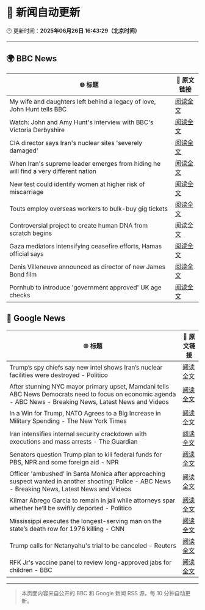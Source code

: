# 🧠 新闻自动更新

🕒 更新时间：**2025年06月26日 16:43:29（北京时间）**

---

## 🌍 BBC News

| 🌐 标题 | 🔗 原文链接 |
|--------|-------------|
| My wife and daughters left behind a legacy of love, John Hunt tells BBC | [阅读全文](https://www.bbc.com/news/articles/cy5wk716pzdo) |
| Watch: John and Amy Hunt's interview with BBC's Victoria Derbyshire | [阅读全文](https://www.bbc.com/news/videos/cp82l17397jo) |
| CIA director says Iran's nuclear sites 'severely damaged' | [阅读全文](https://www.bbc.com/news/articles/c5yk942y437o) |
| When Iran's supreme leader emerges from hiding he will find a very different nation | [阅读全文](https://www.bbc.com/news/articles/c0j4g1ll8yqo) |
| New test could identify women at higher risk of miscarriage | [阅读全文](https://www.bbc.com/news/articles/c39zvjmmwndo) |
| Touts employ overseas workers to bulk-buy gig tickets | [阅读全文](https://www.bbc.com/news/articles/c04e9k1vllro) |
| Controversial project to create human DNA from scratch begins | [阅读全文](https://www.bbc.com/news/articles/c6256wpn97ro) |
| Gaza mediators intensifying ceasefire efforts, Hamas official says | [阅读全文](https://www.bbc.com/news/articles/clylzlv91pro) |
| Denis Villeneuve announced as director of new James Bond film | [阅读全文](https://www.bbc.com/news/articles/cn41yddj4m1o) |
| Pornhub to introduce 'government approved' UK age checks | [阅读全文](https://www.bbc.com/news/articles/cr5v2lz5vl6o) |

## 📰 Google News

| 🌐 标题 | 🔗 原文链接 |
|--------|-------------|
| Trump’s spy chiefs say new intel shows Iran’s nuclear facilities were destroyed - Politico | [阅读全文](https://news.google.com/rss/articles/CBMimgFBVV95cUxQU0ZqQUNXcXZnZ1pveE54NGh1WW9vRDFPamRmLWdNTlJiN3Y1ZHB0OXNjSUc0NUdBclY4QUNieGtuejRyS2pnRFpUTU5QNm91LWFQUW9jTEstd05mN3I4alZUb2hTX0FKdE93SVR6b1E3R3dGMXVWbl93N0dySF9MZjd6a1c0UDdBSUFHaWxGRjlMZkx6NGJfbXl3?oc=5) |
| After stunning NYC mayor primary upset, Mamdani tells ABC News Democrats need to focus on economic agenda - ABC News - Breaking News, Latest News and Videos | [阅读全文](https://news.google.com/rss/articles/CBMipgFBVV95cUxNdGpSUTY2TVBvNmFUWVQxVzJtOTFUTThCclcyaTROT3dFYTBGbzhxdVpfVEV5RTN0NEY3U3QwVVF6emowWHI2QUFLT0w5c3BmQnhkNG1BSl8yTWhmVTF5LW83dkctRXVRdmFKbXpEQjZob0VOWmpvYllZdkVsSm9ZdW5qbmwzcXprUDBvb0FIYk1nQncxQzZLaHNHeFFPdFlZaW9zcUN30gGrAUFVX3lxTE9XNE1EUHYyMUNOdFVJTkN1aDFDMWdsMV9UUzJ4VG9RcVg1WmtrenpfNlZWa3Rtd2FkOW9uT3BGZ1gtR3Ezd0lBOVNfM3NoN2VZcUNxcHVfRFhoSnNNeUI2eU1VX2FZZDl1dnVWWlIzNUZ4OVBOZ2JrNEVWR19sMGcySXNRTWdOOW01LVdla3pwMjg1Zk5DT01vdmoxN0trenE5aHJIcllFa1VFSQ?oc=5) |
| In a Win for Trump, NATO Agrees to a Big Increase in Military Spending - The New York Times | [阅读全文](https://news.google.com/rss/articles/CBMilAFBVV95cUxOeE51RmVXU0lFUUkzZUFGUUo2a2ozMGpJSGZBZmVKZ0k1UG1WSjJNc0VpSEFBOWxVVk9ZMmtlRk1JUWVQMFB6ZUxycEpRWEU2QUJIUnVCaUd6SDg4ekFQdFI2VTNtOWNCOC1NTTBQaUdsWFd5cUJLWGVPUXBpS0hsUEhJUlR4bHZlRlNfMUhOLXdrVGta?oc=5) |
| Iran intensifies internal security crackdown with executions and mass arrests - The Guardian | [阅读全文](https://news.google.com/rss/articles/CBMiwAFBVV95cUxOSGdkWkRHczFSRWpJUkU0TTJTNWc5RVpUNUh6RTEwWTEwaGhXa2tVcjB6emtVUEJjRFoxem93Q285YVdZUU5TaC1ZXzdXWUF0OVI5Z29sZDdIdXhZTy1qWF9sU0dfclYxYk9vRUQzSzE1YUpvdm1jd090TUR3R3pIVlBzMXM5MVZPbXhScVVFWWRDMmlxOE95WjVRTVdFSDdnN2RaeG9WWlRRNEx3dlF2TEVabk5RMWc3cVJyN0xESUU?oc=5) |
| Senators question Trump plan to kill federal funds for PBS, NPR and some foreign aid - NPR | [阅读全文](https://news.google.com/rss/articles/CBMingFBVV95cUxNZDhENVd4Q3I5Qm56Q2s5b1U5S21XdUhpbEJUdl9hWVF6TkFuX1lldGpMZUtjZHp6LUNkYTdrSWlLRTZJSmREbmNUNEdsZ2xESkxtSmNzbHVmcVVJRmhVYWFUSmVqQzg0akVaVHNNV1RwaHBha1dpUkN6ZWpUY0UzN3NjX1hVRnJ1cEdidk5BaXgxd0RsUy1ZWlZZVEdDUQ?oc=5) |
| Officer 'ambushed' in Santa Monica after approaching suspect wanted in another shooting: Police - ABC News - Breaking News, Latest News and Videos | [阅读全文](https://news.google.com/rss/articles/CBMimgFBVV95cUxOeHFUNDRURDdYbW5Uc2NDYTZnUU8yZUk5TkUtWEJZZjF6QWF5ZkQzSXc2QkEtbmhOQ25oR1ZJa1NNXzlDYm9QSld5SkRPbm9XWTZETzd4TFZUc2QyWWQ5Yi1fZHdDNC1Calgza1pjaUNpT0poNjhMbjNCMTA1OEp2bGVSVTdKYU5rLWJjaFEyQXQ2MDljNnYzZnJR0gGfAUFVX3lxTE1aTFVMczFsNU1PNTY4b0p2V253U09VZU1IaXZSSGZvb0JzNXBXZUNSSmp2WUg0dmJ2UWZnN3FsLUJlSHk4OTEwbDFXeVNaQ0tiZF9acHFpNkltUEllazB2anI3NDVEUDZOUHNjVzg2aXYxbmNjcjhjbXhXU3hrc0NuWjczSzd3NmtOckFWNmdQWm5EU0xUWnhndVpIUmpqRQ?oc=5) |
| Kilmar Abrego Garcia to remain in jail while attorneys spar whether he’ll be swiftly deported - Politico | [阅读全文](https://news.google.com/rss/articles/CBMimgFBVV95cUxPVGs4ZEp0YnZQNFZ3alNQczk3eXFjc3pzbDVUX09lWjNTZVhqR29xZzBham00dVR6aHM1ekh0ME9neXQyemQxb0s3THQ5YTUtcFZqYnA5bzZmRDZXOTlDenE3U01XZ1VWdkYwa2ZBZUE0LXItSm5KUGl2YVdISHVqbHlKemFMVVozdTljQTR1UWxSWGVpeXZpbWNn?oc=5) |
| Mississippi executes the longest-serving man on the state’s death row for 1976 killing - CNN | [阅读全文](https://news.google.com/rss/articles/CBMigwFBVV95cUxNSzVybEUyQUU3NWNUaFhEZk53M01jT0lnQzFrbDE0TWNqM0RjM3RiWTNOU1NxMHZYbXBwTV84cG93NjZTbnZsemdGd29uWF9ZMlA3SWZ2cmlRbnhoTWdHS2tLZU1tM0R5RVdpdVVaQkg0VjY0RURmbEx5UGxvQjVvUG1Ka9IBiAFBVV95cUxOY3pmOHo3ZWxoLUd0aXlqWVFCbXVUR3R3SUowbkhZMU50X25oSUVXdXVBQ2JLTU56Mm5VdVNwTkdNakx1S2hNRkFJNGl1azgyNjVDNWhiMzlRZkFXc2l6UHV4Y1JOT0kyV2U0Y3hMRXQ0Y3NkTExXa0ZzbHZzVmFJNVFZeXdjZ19L?oc=5) |
| Trump calls for Netanyahu's trial to be canceled - Reuters | [阅读全文](https://news.google.com/rss/articles/CBMiogFBVV95cUxPSC1HejJMdEtFbThHSHk2aExFSjNHNGdyc0EyVE85MlVRelNGVXJmakd1RVlLMFVNemFTZjllMXVoQkR4MXktYXBXcG03RXE0dWNoY09jNVBlREJ4b09DR2xBR1V5QTBDc1JVUjBhdURIaFlWbGhCQjdpYXZ6RDF4VFhyaVlJLUJfZjBkSmFCQnV1WHpuQkJHZzY3V0lYSEdLMUE?oc=5) |
| RFK Jr's vaccine panel to review long-approved jabs for children - BBC | [阅读全文](https://news.google.com/rss/articles/CBMiWkFVX3lxTE55OW5nMXp2X3NDTnQyRkx3MXpxVUtKNmpFMW5mN0hNM1VJWWVnZGtONHhQY3F0dlZPVkJ2LVVxZGx4UnhidjNZb09NZnZmaXVaZDlXYWxYUEhSZ9IBX0FVX3lxTE9heGNjd2JxLWxVSXlOYTlmZVhBakRpOFNqTTkxMlFLVlBxal9nUDY5WV9DTDB6U2l6R3dEZ3ZsWEloT2xRc3MtS3hlRTUyR2d0NXhTRjlQUHF2dTNRamIw?oc=5) |

---
> 本页面内容来自公开的 BBC 和 Google 新闻 RSS 源，每 10 分钟自动更新。